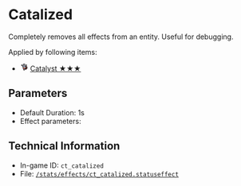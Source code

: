# Catalized

Completely removes all effects from an entity. Useful for debugging.

Applied by following items:

- <img src="https://raw.githubusercontent.com/Ceterai/Enternia/main/items/generic/other/ct_catalyst.png" alt="Catalyst ★★★ icon" loading="lazy" height=16px width="auto" /> [Catalyst ★★★](https://ceterai.github.io/MyEnternia/Wiki/Catalyst)

## Parameters

- Default Duration: 1s
- Effect parameters: 



## Technical Information

- In-game ID: `ct_catalized`
- File: [`/stats/effects/ct_catalized.statuseffect`](https://github.com/Ceterai/Enternia/blob/main/stats/effects/ct_catalized.statuseffect)
